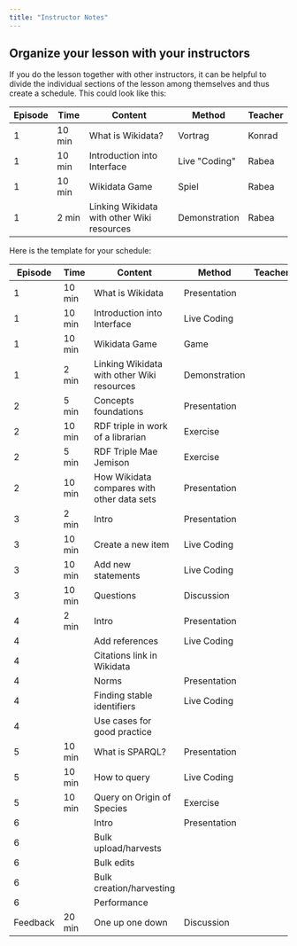 ```yaml
---
title: "Instructor Notes"
---
```

## Organize your lesson with your instructors

If you do the lesson together with other instructors, it can be helpful to divide the individual sections of the lesson among themselves and thus create a schedule. This could look like this:

| Episode  | Time   | Content                                              | Method        | Teacher       |
|----------|--------|------------------------------------------------------|---------------|---------------|
| 1        | 10 min | What is Wikidata?                                    | Vortrag       | Konrad        |
| 1        | 10 min | Introduction into Interface                          | Live "Coding" | Rabea         |
| 1        | 10 min | Wikidata Game                                        | Spiel         | Rabea         |
| 1        | 2 min  | Linking Wikidata with other Wiki resources           | Demonstration | Rabea         |

Here is the template for your schedule:

| Episode  | Time   | Content                                    | Method        | Teacher |
|----------|--------|--------------------------------------------|---------------|---------|
| 1        | 10 min | What is Wikidata                           | Presentation  |         |
| 1        | 10 min | Introduction into Interface                | Live Coding   |         |
| 1        | 10 min | Wikidata Game                              | Game          |         |
| 1        | 2 min  | Linking Wikidata with other Wiki resources | Demonstration |         |
| 2        | 5 min  | Concepts foundations                       | Presentation  |         |
| 2        | 10 min | RDF triple in work of a librarian          | Exercise      |         |
| 2        | 5 min  | RDF Triple Mae Jemison                     | Exercise      |         |
| 2        | 10 min | How Wikidata compares with other data sets | Presentation  |         |
| 3        | 2 min  | Intro                                      | Presentation  |         |
| 3        | 10 min | Create a new item                          | Live Coding   |         |
| 3        | 10 min | Add new statements                         | Live Coding   |         |
| 3        | 10 min | Questions                                  | Discussion    |         |
| 4        | 2 min  | Intro                                      | Presentation  |         |
| 4        |        | Add references                             | Live Coding   |         |
| 4        |        | Citations link in Wikidata                 |               |         |
| 4        |        | Norms                                      | Presentation  |         |
| 4        |        | Finding stable identifiers                 | Live Coding   |         |
| 4        |        | Use cases for good practice                |               |         |
| 5        | 10 min | What is SPARQL?                            | Presentation  |         |
| 5        | 10 min | How to query                               | Live Coding   |         |
| 5        | 10 min | Query on Origin of Species                 | Exercise      |         |
| 6        |        | Intro                                      | Presentation  |         |
| 6        |        | Bulk upload/harvests                       |               |         |
| 6        |        | Bulk edits                                 |               |         |
| 6        |        | Bulk creation/harvesting                   |               |         |
| 6        |        | Performance                                |               |         |
| Feedback | 20 min | One up one down                            | Discussion    |         |
